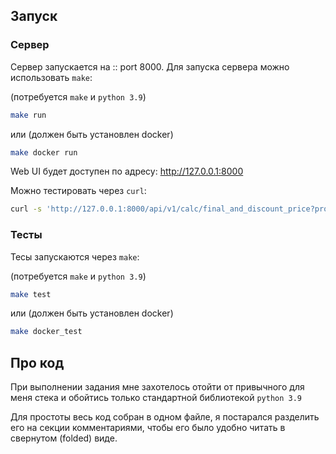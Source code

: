 ## Запуск

### Сервер

Сервер запускается на :: port 8000.
Для запуска сервера можно использовать `make`:

(потребуется `make` и `python 3.9`)

``` sh
make run
```

или (должен быть установлен docker)

``` sh
make docker run
```

Web UI будет доступен по адресу:
http://127.0.0.1:8000

Можно тестировать через `curl`:

``` sh
curl -s 'http://127.0.0.1:8000/api/v1/calc/final_and_discount_price?product_amount=400&single_product_price=400&state_code=AL'  | jq
```


### Тесты

Тесы запускаются через `make`:

(потребуется `make` и `python 3.9`)

``` sh
make test
```

или (должен быть установлен docker)

``` sh
make docker_test
```


## Про код

При выполнении задания мне захотелось отойти от привычного для меня стека и обойтись только стандартной библиотекой
`python 3.9`

Для простоты весь код собран в одном файле, я постарался разделить его на секции комментариями, чтобы 
его было удобно читать в свернутом (folded) виде.
